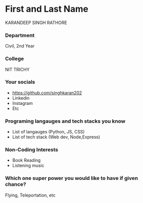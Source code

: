 # First and Last Name
KARANDEEP SINGH RATHORE
### Department
Civil, 2nd Year

### College
NIT TRICHY 

### Your socials
- https://github.com/singhkaran202
- Linkedin
- Instagram
- Etc

### Programing langauges and tech stacks you know
- List of langauges (Python, JS, CSS)
- List of tech stack (Web dev, Node,Express)

### Non-Coding Interests
- Book Reading
- Listening music


### Which one super power you would like to have if given chance?
Flying, Teleportation, etc
